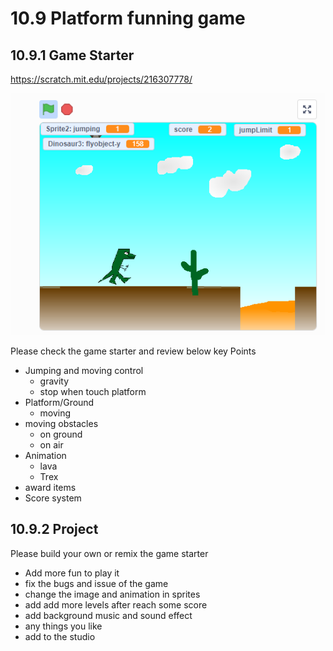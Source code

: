 # 10.9 Platform funning game

## 10.9.1 Game Starter

<https://scratch.mit.edu/projects/216307778/>

![starter](./10.9_TrexRun.png)

Please check the game starter and review below key Points

- Jumping and moving control
  - gravity
  - stop when touch platform
- Platform/Ground
  - moving
- moving obstacles
  - on ground
  - on air  
- Animation
  - lava
  - Trex
- award items
- Score system

## 10.9.2 Project

Please build your own or remix the game starter

- Add more fun to play it
- fix the bugs and issue of the game
- change the image and animation in sprites
- add add more levels after reach some score
- add background music and sound effect
- any things you like
- add to the studio
